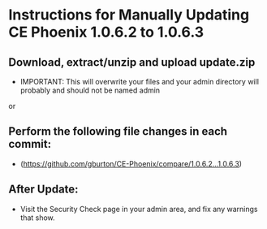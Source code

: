 # Instructions for Manually Updating CE Phoenix 1.0.6.2 to 1.0.6.3
## Download, extract/unzip and upload update.zip
* IMPORTANT: This will overwrite your files and your admin directory will probably and should not be named admin

or
## Perform the following file changes in each commit:
* (https://github.com/gburton/CE-Phoenix/compare/1.0.6.2...1.0.6.3)
## After Update:
* Visit the Security Check page in your admin area, and fix any warnings that show.